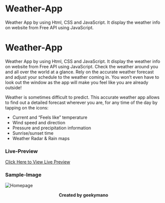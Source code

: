 # Weather-App
Weather App by using Html, CSS and JavaScript. It display the weather info on website from Free API using JavaScript.
# Weather-App
Weather App by using Html, CSS and JavaScript. It display the weather info on website from Free API using JavaScript.
Check the weather around you and all over the world at a glance.
Rely on the accurate weather forecast and adjust your schedule to the weather coming in. You won’t even have to look out the window as the app will make you feel like you are already outside!

Weather is sometimes difficult to predict. This accurate weather app allows to find out a detailed forecast wherever you are, for any time of the day by tapping on the icons:
- Current and “Feels like” temperature
- Wind speed and direction
- Pressure and precipitation information 
- Sunrise/sunset time
- Weather Radar & Rain maps

### Live-Preview
[Click Here to View Live Preview](https://amanovishnu.github.io/Weather-App/index.html)

### Sample-Image
![Homepage](Snapshots/SnapshotOne.png)

<p align="center"><b>Created by geekymano</b></p>